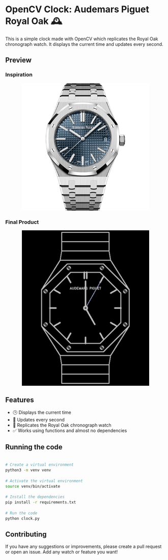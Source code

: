 # OpenCV Clock: Audemars Piguet Royal Oak 🕰️

This is a simple clock made with OpenCV which replicates the Royal Oak chronograph watch. It displays the current time and updates every second.

## Preview

### Inspiration

<div align="center">
  <img src="inspiration/ap/ap_inspo.png" alt="Clock Preview" width="400"/>
</div>

### Final Product

<div align="center">
  <img src="inspiration/ap/ap_curr.png" alt="Clock Preview" width="400"/>
</div>

## Features

- 🕒 Displays the current time
- 🔄 Updates every second
- 🎨 Replicates the Royal Oak chronograph watch
- ✅ Works using functions and almost no dependencies

## Running the code

```bash

# Create a virtual environment
python3 -m venv venv

# Activate the virtual environment
source venv/bin/activate

# Install the dependencies
pip install -r requirements.txt

# Run the code
python clock.py
```

## Contributing

If you have any suggestions or improvements, please create a pull request or open an issue. Add any watch or feature you want!
